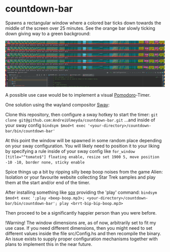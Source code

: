 # countdown-bar
Spawns a rectangular window where a colored bar ticks down towards the middle of the screen over 25 minutes.
See the orange bar slowly ticking down giving way to a green background:

![demo](countdown-bar-demo.png)

A possible use case would be to implement a visual [Pomodoro](https://en.wikipedia.org/wiki/Pomodoro_Technique)-Timer.

One solution using the wayland compositor [Sway](https://github.com/swaywm/sway):

Clone this repository, then configure a sway hotkey to start the timer:
```git clone git@github.com:AndreiUlmeyda/countdown-bar.git```
...and inside of your sway config
```bindsym $mod+t exec '<your-directory>/countdown-bar/bin/countdown-bar'```

At this point the window will be spawned in some random place depending on your sway configuration.
You will likely need to position it to your liking by specifying a rule inside of your sway config like
```for_window [title="^tomato$"] floating enable, resize set 1900 5, move position -10 -10, border none, sticky enable```

Spice things up a bit by ripping silly beep boop noises from the game Alien: Isolation or your favourite
website collecting Star Trek samples and play them at the start and/or end of the timer.

After installing something like [sox](http://sox.sourceforge.net/) providing the 'play' command:
```bindsym $mod+t exec ';play <beep-boop.mp3>; <your-directory>/countdown-bar/bin/countdown-bar'; play <brrt-bip-bip-boop.mp3>```

Then proceed to be a significantly happier person than you were before.

!Warning! The window dimensions are, as of now, arbitrarily set to fit my use case. If you need different dimensions,
then you might need to set different values inside the file src/Config.hs and then recompile the binary. An issue
exists to supply proper configuration mechanisms together with plans to implement this in the near future.
